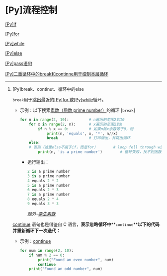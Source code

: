 # \[Py]流程控制

[\[Py\]if](\[Py]if_xtdeURaUuaCm63oszdcx14.md "\[Py]if")

[\[Py\]for
](\[Py]for_3XDGtKp2ikTvoRVv9WyCsn.md "\[Py]for
")

[\[Py\]while](\[Py]while_rh58JgvXSrEiXUqecUpEJQ.md "\[Py]while")

[\[Py\]else](\[Py]else_j83ZP9vnkKQazthe75SC9R.md "\[Py]else")

[\[Py\]pass语句
](\[Py]pass语句_ax1ettZeVxZiXqQQdJChhF.md "\[Py]pass语句
")

[\[Py\]二重循环中的break和continne用于控制本层循环](\[Py]二重循环中的break和continne用于控制本层循环_xsSTEfB9VysvQ2SyMAnjLt.md "\[Py]二重循环中的break和continne用于控制本层循环")

***

1.  \[Py]break、continut、循环中的else

    `break`用于跳出最近的[\[Py\]for
    ](\[Py]for_3XDGtKp2ikTvoRVv9WyCsn.md "\[Py]for
    ")或[\[Py\]while](\[Py]while_rh58JgvXSrEiXUqecUpEJQ.md "\[Py]while")循环。
    -   示例：以下搜索[素数（质数 prime number）](<素数（质数 prime number）_4ToLoWYgcWmLCiAVX8qPLX.md> "素数（质数 prime number）")的循环 \[`break`]
        ```python
        for n in range(2, 10):         # n遍历的范围2到10
            for x in range(2, n):      # x遍历的范围2到n
                if n % x == 0:         # 如果n除x余数等于0，则
                    print(n, 'equals', x, '*', n//x)
                    break              # 打印输出，并跳出循环
            else:
            # 否则（这里else不属于if，而是for）       # loop fell through without finding a factor
                print(n, 'is a prime number')        # 循环失败，找不到因数
        ```
        -   运行输出：
            ```python
            2 is a prime number
            3 is a prime number
            4 equals 2 * 2
            5 is a prime number
            6 equals 2 * 3
            7 is a prime number
            8 equals 2 * 4
            9 equals 3 * 3
            ```
            *题外-*[*孪生素数*](https://www.wolai.com/wq1314/4ToLoWYgcWmLCiAVX8qPLX#sgudVVBRtbHJrbyXzUuQ8Q "孪生素数")


    [continue](https://docs.python.org/zh-cn/3.9/reference/simple_stmts.html#continue "continue") 语句也是借鉴自 C 语言，**表示忽略循环中****`continue`****以下的代码并重新循环下一次迭代：**
    -   示例：[continue](https://docs.python.org/zh-cn/3.9/reference/simple_stmts.html#continue "continue")&#x20;
        ```python
        for num in range(2, 10):
            if num % 2 == 0:
                print("Found an even number", num)
                continue
            print("Found an odd number", num)
        ```
